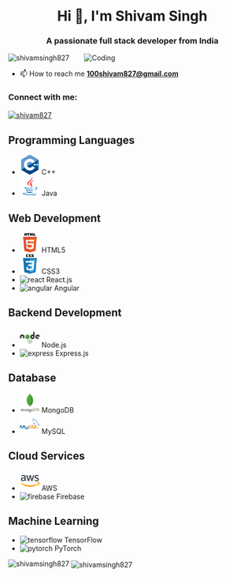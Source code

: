 
<h1 align="center">Hi 👋, I'm Shivam Singh</h1>

<h3 align="center">A passionate full stack developer from India</h3>
<img align="right" alt="Coding" width="350" src="https://mir-s3-cdn-cf.behance.net/project_modules/disp/2bbf3a52005319.5901123c114f4.gif">

<p align="left">
    <img src="https://komarev.com/ghpvc/?username=shivamsingh827&label=Profile%20views&color=0e75b6&style=flat" alt="shivamsingh827" />
</p>



- 📫 How to reach me **100shivam827@gmail.com**

<h3 align="left">Connect with me:</h3>
<p align="left">
  
<a href="https://linkedin.com/in/shivam827" target="_blank">
    <img align="center" src="https://raw.githubusercontent.com/rahuldkjain/github-profile-readme-generator/master/src/images/icons/Social/linked-in-alt.svg" alt="shivam827" height="30" width="40" />
</a>



</p>



<h2>Programming Languages</h2>

- <img src="https://raw.githubusercontent.com/devicons/devicon/master/icons/cplusplus/cplusplus-original.svg" alt="cplusplus" width="40" height="40"/> C++
- <img src="https://raw.githubusercontent.com/devicons/devicon/master/icons/java/java-original.svg" alt="java" width="40" height="40"/> Java

<h2>Web Development</h2>

- <img src="https://raw.githubusercontent.com/devicons/devicon/master/icons/html5/html5-original-wordmark.svg" alt="html5" width="40" height="40"/> HTML5
- <img src="https://raw.githubusercontent.com/devicons/devicon/master/icons/css3/css3-original-wordmark.svg" alt="css3" width="40" height="40"/> CSS3
- <img src="https://reactjs.org/logo-og.png" alt="react" width="40" height="40"/> React.js
- <img src="https://angular.io/assets/images/logos/angular/angular.svg" alt="angular" width="40" height="40"/> Angular

<h2>Backend Development</h2>

- <img src="https://raw.githubusercontent.com/devicons/devicon/master/icons/nodejs/nodejs-original-wordmark.svg" alt="nodejs" width="40" height="40"/> Node.js
- <img src="https://expressjs.com/images/express-facebook-share.png" alt="express" width="40" height="40"/> Express.js

<h2>Database</h2>

- <img src="https://raw.githubusercontent.com/devicons/devicon/master/icons/mongodb/mongodb-original-wordmark.svg" alt="mongodb" width="40" height="40"/> MongoDB
- <img src="https://raw.githubusercontent.com/devicons/devicon/master/icons/mysql/mysql-original-wordmark.svg" alt="mysql" width="40" height="40"/> MySQL

<h2>Cloud Services</h2>

- <img src="https://raw.githubusercontent.com/devicons/devicon/master/icons/amazonwebservices/amazonwebservices-original-wordmark.svg" alt="aws" width="40" height="40"/> AWS
- <img src="https://firebase.google.com/images/brand-guidelines/logo-built_black.png" alt="firebase" width="40" height="40"/> Firebase

<h2>Machine Learning</h2>

- <img src="https://www.vectorlogo.zone/logos/tensorflow/tensorflow-icon.svg" alt="tensorflow" width="40" height="40"/> TensorFlow
- <img src="https://www.vectorlogo.zone/logos/pytorch/pytorch-icon.svg" alt="pytorch" width="40" height="40"/> PyTorch


<p><img align="left" src="https://github-readme-stats.vercel.app/api/top-langs?username=shivamsingh827&show_icons=true&locale=en&layout=compact" alt="shivamsingh827" /></p>

<p>&nbsp;<img align="center" src="https://github-readme-stats.vercel.app/api?username=shivamsingh827&show_icons=true&locale=en" alt="shivamsingh827" /></p>

